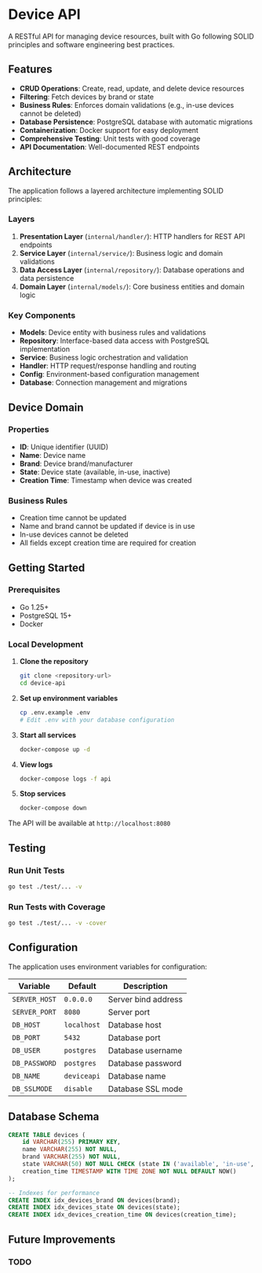 # Device API

A RESTful API for managing device resources, built with Go following SOLID principles and software engineering best practices.

## Features

- **CRUD Operations**: Create, read, update, and delete device resources
- **Filtering**: Fetch devices by brand or state
- **Business Rules**: Enforces domain validations (e.g., in-use devices cannot be deleted)
- **Database Persistence**: PostgreSQL database with automatic migrations
- **Containerization**: Docker support for easy deployment
- **Comprehensive Testing**: Unit tests with good coverage
- **API Documentation**: Well-documented REST endpoints

## Architecture

The application follows a layered architecture implementing SOLID principles:

### Layers

1. **Presentation Layer** (`internal/handler/`): HTTP handlers for REST API endpoints
2. **Service Layer** (`internal/service/`): Business logic and domain validations
3. **Data Access Layer** (`internal/repository/`): Database operations and data persistence
4. **Domain Layer** (`internal/models/`): Core business entities and domain logic

### Key Components

- **Models**: Device entity with business rules and validations
- **Repository**: Interface-based data access with PostgreSQL implementation
- **Service**: Business logic orchestration and validation
- **Handler**: HTTP request/response handling and routing
- **Config**: Environment-based configuration management
- **Database**: Connection management and migrations

## Device Domain

### Properties
- **ID**: Unique identifier (UUID)
- **Name**: Device name
- **Brand**: Device brand/manufacturer
- **State**: Device state (available, in-use, inactive)
- **Creation Time**: Timestamp when device was created

### Business Rules
- Creation time cannot be updated
- Name and brand cannot be updated if device is in use
- In-use devices cannot be deleted
- All fields except creation time are required for creation

## Getting Started

### Prerequisites

- Go 1.25+
- PostgreSQL 15+
- Docker

### Local Development

1. **Clone the repository**
   ```bash
   git clone <repository-url>
   cd device-api
   ```

2. **Set up environment variables**
   ```bash
   cp .env.example .env
   # Edit .env with your database configuration
   ```

3. **Start all services**
   ```bash
   docker-compose up -d
   ```

4. **View logs**
   ```bash
   docker-compose logs -f api
   ```

5. **Stop services**
   ```bash
   docker-compose down
   ```

The API will be available at `http://localhost:8080`

## Testing

### Run Unit Tests
```bash
go test ./test/... -v
```

### Run Tests with Coverage
```bash
go test ./test/... -v -cover
```

## Configuration

The application uses environment variables for configuration:

| Variable | Default | Description |
|----------|---------|-------------|
| `SERVER_HOST` | `0.0.0.0` | Server bind address |
| `SERVER_PORT` | `8080` | Server port |
| `DB_HOST` | `localhost` | Database host |
| `DB_PORT` | `5432` | Database port |
| `DB_USER` | `postgres` | Database username |
| `DB_PASSWORD` | `postgres` | Database password |
| `DB_NAME` | `deviceapi` | Database name |
| `DB_SSLMODE` | `disable` | Database SSL mode |

## Database Schema

```sql
CREATE TABLE devices (
    id VARCHAR(255) PRIMARY KEY,
    name VARCHAR(255) NOT NULL,
    brand VARCHAR(255) NOT NULL,
    state VARCHAR(50) NOT NULL CHECK (state IN ('available', 'in-use', 'inactive')),
    creation_time TIMESTAMP WITH TIME ZONE NOT NULL DEFAULT NOW()
);

-- Indexes for performance
CREATE INDEX idx_devices_brand ON devices(brand);
CREATE INDEX idx_devices_state ON devices(state);
CREATE INDEX idx_devices_creation_time ON devices(creation_time);
```

## Future Improvements

### TODO
